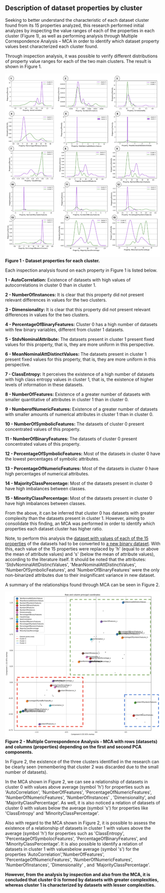 

## Description of dataset properties by cluster

Seeking to better understand the characteristic of each dataset cluster found from its 15 properties analyzed, this research performed initial analyzes by inspecting the value ranges of each of the properties in each cluster (Figure 1), as well as performing analysis through Multiple Correspondence Analysis – MCA in order to identify which dataset property values best characterized each cluster found.

Through inspection analysis, it was possible to verify different distributions of property value ranges for each of the two main clusters. The result is shown in Figure 1.

![alt text](./full_properties_by_cluster_in_frame_.png)
**Figure 1 - Dataset properties for each cluster.**

Each inspection analysis found on each property in Figure 1 is listed below.

**1 - AutoCorrelation:** Existence of datasets with high values of autocorrelations in cluster 0 than in cluster 1. 

**2 - NumberOfInstances:** It is clear that this property did not present relevant differences in values for the two clusters.

**3 - Dimensionality:** It is clear that this property did not present relevant differences in values for the two clusters.

**4 - PercentageOfBinaryFeatures:** Cluster 0 has a high number of datasets with few binary variables, different from cluster 1 datasets. 

**5 - StdvNominalAttribute:** The datasets present in cluster 1 present fixed values for this property, that is, they are more uniform in this perspective.

**6 - MeanNominalAttDistinctValues:** The datasets present in cluster 1 present fixed values for this property, that is, they are more uniform in this perspective.

**7 - ClassEntropy:** It perceives the existence of a high number of datasets with high class entropy values ​​in cluster 1, that is, the existence of higher levels of information in these datasets.

**8 - NumberOfFeatures:** Existence of a greater number of datasets with smaller quantitative of attributes in cluster 1 than in cluster 0.

**9 - NumberofNumericFeatures:** Existence of a greater number of datasets with smaller amounts of numerical attributes in cluster 1 than in cluster 0.

**10 - NumberOfSymbolicFeatures:** The datasets of cluster 0 present concentrated values ​​of this property.

**11 - NumberOfBinaryFeatures:** The datasets of cluster 0 present concentrated values ​​of this property.

**12 - PercentageOfSymbolicFeatures:** Most of the datasets in cluster 0 have the lowest percentages of symbolic attributes.

**13 - PercentageOfNumericFeatures:** Most of the datasets in cluster 0 have high percentages of numerical attributes.

**14 - MajorityClassPercentage:** Most of the datasets present in cluster 0 have high imbalances between classes.

**15 - MinorityClassPercentage:** Most of the datasets present in cluster 0 have high imbalances between classes.


From the above, it can be inferred that cluster 0 has datasets with greater complexity than the datasets present in cluster 1. However, aiming to consolidate this finding, an MCA was performed in order to identify which properties each dataset cluster has higher ratio.

Note, to perform this analysis the [dataset with values of each of the 15 properties](https://github.com/josesousaribeiro/XAI-Benchmark/blob/main/Openml/df_dataset_properties.csv) of the datasets had to be converted to [a new binary dataset](https://github.com/josesousaribeiro/XAI-Benchmark/blob/main/Openml/df_properties_binarized.csv). With this, each value of the 15 properties were replaced by 'h' (equal to or above the mean of attribute values) and 's' (below the mean of attribute values), according to the literature itself. It should be noted that the attributes: 'StdvNominalAttDistinctValues', 'MeanNominalAttDistinctValues', 'NumberOfSymbolicFeatures', and 'NumberOfBinaryFeatures' were the only non-binarized attributes due to their insignificant variance in new dataset.

A summary of the relationships found through MCA can be seen in Figure 2.

![alt text](../Figures/mca_dataset_properties.png)
**Figure 2 - Multiple Correspondence Analysis - MCA with rows (datasets) and columns (properties) depending on the first and second PCA components.**

In Figure 2, the existence of the three clusters identified in the research can be clearly seen (remembering that cluster 2 was discarded due to the small number of datasets).

In the MCA shown in Figure 2, we can see a relationship of datasets in cluster 0 with values ​​above average (symbol 'h') for properties such as 'AutoCorrelation', 'NumberOfFeatures', 'PercentageOfNumericFeatures', 'NumberOfNumericFeatures', 'NumberOfInstances' , 'Dimensionality', and 'MajorityClassPercentage'. As well, it is also noticed a relation of datasets of cluster 0 with values ​​below the average (symbol 's') for properties like 'ClassEntropy' and 'MinorityClassPercentage'.

Also with regard to the MCA shown in Figure 2, it is possible to assess the existence of a relationship of datasets in cluster 1 with values ​​above the average (symbol 'h') for properties such as 'ClassEntropy', 'PercentageOfSymbolocFeatures', 'PercentageOfBinaryFeatures', and 'MinorityClassPercentage'. It is also possible to identify a relation of datasets in cluster 1 with values ​​below average (symbol 's') for the properties 'AutoCorrelation','NumberOfFeatures', 'PercentageOfNumericFeatures', 'NumberOfNumericFeatures', 'NumberOfInstances', 'Dimensionality' , and 'MajorityClassPercentage'.

**However, from the analysis by inspection and also from the MCA, it is concluded that cluster 0 is formed by datasets with greater complexities, whereas cluster 1 is characterized by datasets with lesser complexities.**

